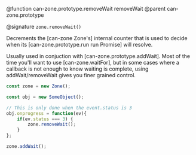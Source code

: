 @function can-zone.prototype.removeWait removeWait
@parent can-zone.prototype

@signature `zone.removeWait()`

Decrements the [can-zone Zone's] internal counter that is used to decide when its [can-zone.prototype.run run Promise] will resolve.

Usually used in conjuction with [can-zone.prototype.addWait]. Most of the time you'll want to use [can-zone.waitFor], but in some cases where a callback is not enough to know waiting is complete, using addWait/removeWait gives you finer grained control.

```js
const zone = new Zone();

const obj = new SomeObject();

// This is only done when the event.status is 3
obj.onprogress = function(ev){
	if(ev.status === 3) {
		zone.removeWait();
	}
};

zone.addWait();
```
